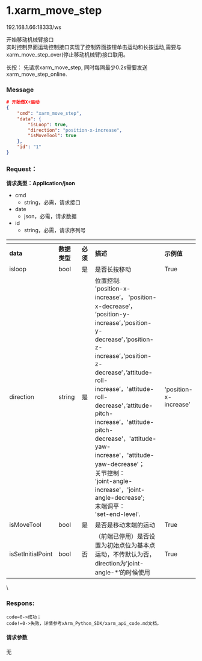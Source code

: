 # 1.xarm\_move\_step

192.168.1.66:18333/ws

开始移动机械臂接口\
实时控制界面运动控制接口实现了控制界面按钮单击运动和长按运动,需要与xarm\_move\_step\_over(停止移动机械臂)接口联用。

长按： 先请求xarm\_move\_step, 同时每隔最少0.2s需要发送xarm\_move\_step\_online.

### **Message**   

```json
# 开始做X+运动
{
    "cmd": "xarm_move_step",
    "data": {
        "isLoop": true,
        "direction": "position-x-increase",
        "isMoveTool": true
    },
    "id": "1"
}
```



### Request：  

**请求类型：Application/json**

* cmd
  * string，必需，请求接口
* date
  * json，必需，请求数据
* id
  * string，必需，请求序列号

<table data-header-hidden><thead><tr><th></th><th width="107"></th><th width="105"></th><th width="307"></th><th></th></tr></thead><tbody><tr><td><strong>data</strong></td><td><strong>数据类型</strong></td><td><strong>必须</strong></td><td><strong>描述</strong></td><td><strong>示例值</strong></td></tr><tr><td>isloop</td><td>bool</td><td>是</td><td>是否长按移动</td><td>True</td></tr><tr><td>direction</td><td>string</td><td>是</td><td>位置控制:<br>'position-x-increase’， 'position-x-decrease’， ’position-y-increase’，’position-y-decrease’，’position-z-increase’，’position-z-decrease’，’attitude-roll-increase’，'attitude-roll-decrease'，’attitude-pitch-increase’，'attitude-pitch-decrease'，'attitude-yaw-increase'，'attitude-yaw-decrease'；<br>关节控制：<br>'joint-angle-increase'，'joint-angle-decrease';<br>末端调平：<br>'set-end-level'.</td><td>'position-x-increase’</td></tr><tr><td>isMoveTool</td><td>bool</td><td>是</td><td>是否是移动末端的运动</td><td>True</td></tr><tr><td>isSetInitialPoint</td><td>bool</td><td>否</td><td>（前端已停用）是否设置为初始点位为基本点运动，不传默认为否，direction为'joint-angle-*’的时候使用</td><td>True</td></tr></tbody></table>

\\

### Respons:  

```
code=0->成功；
code!=0->失败，详情参考xArm_Python_SDK/xarm_api_code.md文档。
```

#### 请求参数

无
